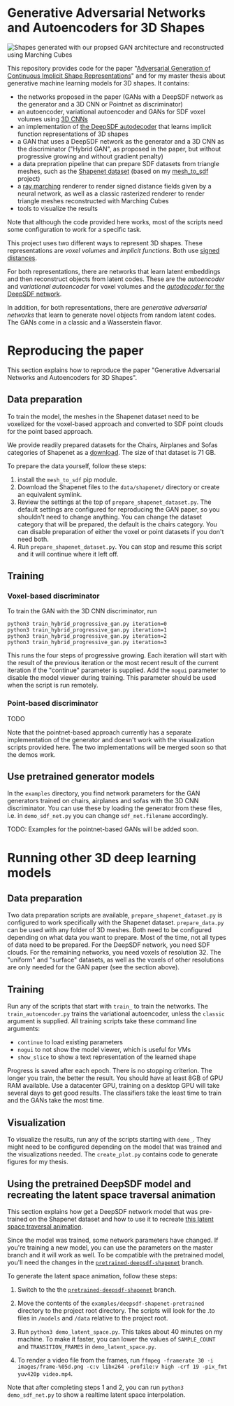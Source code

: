 # Generative Adversarial Networks and Autoencoders for 3D Shapes

![Shapes generated with our propsed GAN architecture and reconstructed using Marching Cubes](https://raw.githubusercontent.com/marian42/shapegan/master/examples/gan_shapes.png)

This repository provides code for the paper "[Adversarial Generation of Continuous Implicit Shape
Representations](https://arxiv.org/abs/2002.00349)" and for my master thesis about generative machine learning models for 3D shapes.
It contains:

- the networks proposed in the paper (GANs with a DeepSDF network as the generator and a 3D CNN or Pointnet as discriminator)
- an autoencoder, variational autoencoder and GANs for SDF voxel volumes using [3D CNNs](http://papers.nips.cc/paper/6096-learning-a-probabilistic-latent-space-of-object-shapes-via-3d-generative-adversarial-modeling.pdf)
- an implementation of [the DeepSDF autodecoder](https://arxiv.org/pdf/1901.05103.pdf) that learns implicit function representations of 3D shapes
- a GAN that uses a DeepSDF network as the generator and a 3D CNN as the discriminator ("Hybrid GAN", as proposed in the paper, but without progressive growing and without gradient penalty)
- a data prepration pipeline that can prepare SDF datasets from triangle meshes, such as the [Shapenet dataset](https://www.shapenet.org/) (based on my [mesh_to_sdf](https://github.com/marian42/mesh_to_sdf) project)
- a [ray marching](http://jamie-wong.com/2016/07/15/ray-marching-signed-distance-functions/) renderer to render signed distance fields given by a neural network, as well as a classic rasterized renderer to render triangle meshes reconstructed with Marching Cubes
- tools to visualize the results

Note that although the code provided here works, most of the scripts need some configuration to work for a specific task.

This project uses two different ways to represent 3D shapes.
These representations are *voxel volumes* and *implicit functions*.
Both use [signed distances](https://en.wikipedia.org/wiki/Signed_distance_function).

For both representations, there are networks that learn latent embeddings and then reconstruct objects from latent codes.
These are the *autoencoder* and *variational autoencoder* for voxel volumes and the [*autodecoder* for the DeepSDF network](https://arxiv.org/pdf/1901.05103.pdf).

In addition, for both representations, there are *generative adversarial networks* that learn to generate novel objects from random latent codes.
The GANs come in a classic and a Wasserstein flavor.


# Reproducing the paper

This section explains how to reproduce the paper "Generative Adversarial Networks and Autoencoders for 3D Shapes".

## Data preparation

To train the model, the meshes in the Shapenet dataset need to be voxelized for the voxel-based approach and converted to SDF point clouds for the point based approach.

We provide readily prepared datasets for the Chairs, Airplanes and Sofas categories of Shapenet as a [download](https://ls7-data.cs.tu-dortmund.de/shape_net/ShapeNet_SDF.tar.gz).
The size of that dataset is 71 GB.

To prepare the data yourself, follow these steps:

1. install the `mesh_to_sdf` pip module.
2. Download the Shapenet files to the `data/shapenet/` directory or create an equivalent symlink.
3. Review the settings at the top of `prepare_shapenet_dataset.py`.
The default settings are configured for reproducing the GAN paper, so you shouldn't need to change anything.
You can change the dataset category that will be prepared, the default is the chairs category.
You can disable preparation of either the voxel or point datasets if you don't need both.
4. Run `prepare_shapenet_dataset.py`.
You can stop and resume this script and it will continue where it left off.

## Training

### Voxel-based discriminator

To train the GAN with the 3D CNN discriminator, run

    python3 train_hybrid_progressive_gan.py iteration=0
    python3 train_hybrid_progressive_gan.py iteration=1
    python3 train_hybrid_progressive_gan.py iteration=2
    python3 train_hybrid_progressive_gan.py iteration=3

This runs the four steps of progressive growing.
Each iteration will start with the result of the previous iteration or the most recent result of the current iteration if the "continue" parameter is supplied.
Add the `nogui` parameter to disable the model viewer during training.
This parameter should be used when the script is run remotely.

### Point-based discriminator

TODO

Note that the pointnet-based approach currently has a separate implementation of the generator and doesn't work with the visualization scripts provided here.
The two implementations will be merged soon so that the demos work.

## Use pretrained generator models

In the `examples` directory, you find network parameters for the GAN generators trained on chairs, airplanes and sofas with the 3D CNN discriminator.
You can use these by loading the generator from these files, i.e. in `demo_sdf_net.py` you can change `sdf_net.filename` accordingly.

TODO: Examples for the pointnet-based GANs will be added soon.

# Running other 3D deep learning models

## Data preparation

Two data preparation scripts are available, `prepare_shapenet_dataset.py` is configured to work specifically with the Shapenet dataset.
`prepare_data.py` can be used with any folder of 3D meshes.
Both need to be configured depending on what data you want to prepare.
Most of the time, not all types of data need to be prepared.
For the DeepSDF network, you need SDF clouds.
For the remaining networks, you need voxels of resolution 32.
The "uniform" and "surface" datasets, as well as the voxels of other resolutions are only needed for the GAN paper (see the section above).

## Training

Run any of the scripts that start with `train_` to train the networks.
The `train_autoencoder.py` trains the variational autoencoder, unless the `classic` argument is supplied.
All training scripts take these command line arguments:
- `continue` to load existing parameters
- `nogui`  to not show the model viewer, which is useful for VMs
- `show_slice` to show a text representation of the learned shape

Progress is saved after each epoch.
There is no stopping criterion.
The longer you train, the better the result.
You should have at least 8GB of GPU RAM available.
Use a datacenter GPU, training on a desktop GPU will take several days to get good results.
The classifiers take the least time to train and the GANs take the most time.

## Visualization

To visualize the results, run any of the scripts starting with `demo_`.
They might need to be configured depending on the model that was trained and the visualizations needed.
The `create_plot.py` contains code to generate figures for my thesis.

## Using the pretrained DeepSDF model and recreating the latent space traversal animation

This section explains how get a DeepSDF network model that was pre-trained on the Shapenet dataset and how to use it to recreate [this latent space traversal animation](https://twitter.com/marian42_/status/1188969971898048512).

Since the model was trained, some network parameters have changed.
If you're training a new model, you can use the parameters on the master branch and it will work as well.
To be compatible with the pretrained model, you'll need the changes in the [`pretrained-deepsdf-shapenet`](https://github.com/marian42/shapegan/tree/pretrained-deepsdf-shapenet) branch.

To generate the latent space animation, follow these steps:

1. Switch to the the [`pretrained-deepsdf-shapenet`](https://github.com/marian42/shapegan/tree/pretrained-deepsdf-shapenet) branch.

2. Move the contents of the `examples/deepsdf-shapenet-pretrained` directory to the project root directory.
The scripts will look for the .to files in `/models` and `/data` relative to the project root.

3. Run `python3 demo_latent_space.py`.
This takes about 40 minutes on my machine.
To make it faster, you can lower the values of `SAMPLE_COUNT` and `TRANSITION_FRAMES` in `demo_latent_space.py`.

4. To render a video file from the frames, run `ffmpeg -framerate 30 -i images/frame-%05d.png -c:v libx264 -profile:v high -crf 19 -pix_fmt yuv420p video.mp4`.

Note that after completing steps 1 and 2, you can run `python3 demo_sdf_net.py` to show a realtime latent space interpolation.